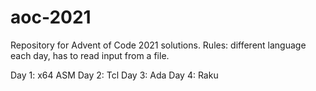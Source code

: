 # aoc-2021
 Repository for Advent of Code 2021 solutions. Rules: different language each day, has to read input from a file.

Day 1: x64 ASM
Day 2: Tcl
Day 3: Ada
Day 4: Raku
